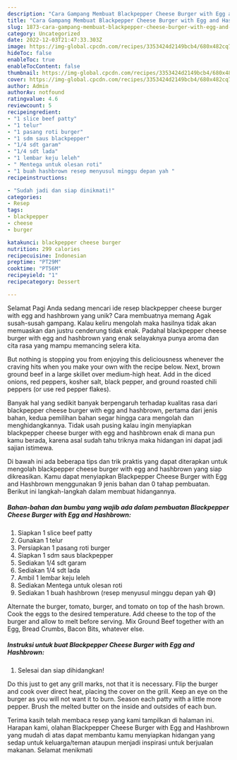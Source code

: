 ```yaml
---
description: "Cara Gampang Membuat Blackpepper Cheese Burger with Egg and Hashbrown yang Lezat, Lezat"
title: "Cara Gampang Membuat Blackpepper Cheese Burger with Egg and Hashbrown yang Lezat, Lezat"
slug: 1873-cara-gampang-membuat-blackpepper-cheese-burger-with-egg-and-hashbrown-yang-lezat-lezat
category: Uncategorized
date: 2022-12-03T21:47:33.303Z
image: https://img-global.cpcdn.com/recipes/3353424d2149bcb4/680x482cq70/blackpepper-cheese-burger-with-egg-and-hashbrown-foto-resep-utama.jpg
hideToc: false
enableToc: true
enableTocContent: false
thumbnail: https://img-global.cpcdn.com/recipes/3353424d2149bcb4/680x482cq70/blackpepper-cheese-burger-with-egg-and-hashbrown-foto-resep-utama.jpg
cover: https://img-global.cpcdn.com/recipes/3353424d2149bcb4/680x482cq70/blackpepper-cheese-burger-with-egg-and-hashbrown-foto-resep-utama.jpg
author: Admin
authorAv: notfound
ratingvalue: 4.6
reviewcount: 5
recipeingredient:
- "1 slice beef patty"
- "1 telur"
- "1 pasang roti burger"
- "1 sdm saus blackpepper"
- "1/4 sdt garam"
- "1/4 sdt lada"
- "1 lembar keju leleh"
- " Mentega untuk olesan roti"
- "1 buah hashbrown resep menyusul minggu depan yah "
recipeinstructions:

- "Sudah jadi dan siap dinikmati!"
categories:
- Resep
tags:
- blackpepper
- cheese
- burger

katakunci: blackpepper cheese burger 
nutrition: 299 calories
recipecuisine: Indonesian
preptime: "PT29M"
cooktime: "PT56M"
recipeyield: "1"
recipecategory: Dessert

---
```



Selamat Pagi Anda sedang mencari ide resep blackpepper cheese burger with egg and hashbrown yang unik? Cara membuatnya memang Agak susah-susah gampang. Kalau keliru mengolah maka hasilnya tidak akan memuaskan dan justru cenderung tidak enak. Padahal blackpepper cheese burger with egg and hashbrown yang enak selayaknya punya aroma dan cita rasa yang mampu memancing selera kita.


But nothing is stopping you from enjoying this deliciousness whenever the craving hits when you make your own with the recipe below. Next, brown ground beef in a large skillet over medium-high heat. Add in the diced onions, red peppers, kosher salt, black pepper, and ground roasted chili peppers (or use red pepper flakes).

Banyak hal yang sedikit banyak berpengaruh terhadap kualitas rasa dari blackpepper cheese burger with egg and hashbrown, pertama dari jenis bahan, kedua pemilihan bahan segar hingga cara mengolah dan menghidangkannya. Tidak usah pusing kalau ingin menyiapkan blackpepper cheese burger with egg and hashbrown enak di mana pun kamu berada, karena asal sudah tahu triknya maka hidangan ini dapat jadi sajian istimewa.


Di bawah ini ada beberapa tips dan trik praktis yang dapat diterapkan untuk mengolah blackpepper cheese burger with egg and hashbrown yang siap dikreasikan. Kamu dapat menyiapkan Blackpepper Cheese Burger with Egg and Hashbrown menggunakan 9 jenis bahan dan 0 tahap pembuatan. Berikut ini langkah-langkah dalam membuat hidangannya.

<!--inarticleads1-->

##### Bahan-bahan dan bumbu yang wajib ada dalam pembuatan Blackpepper Cheese Burger with Egg and Hashbrown:

1. Siapkan 1 slice beef patty
1. Gunakan 1 telur
1. Persiapkan 1 pasang roti burger
1. Siapkan 1 sdm saus blackpepper
1. Sediakan 1/4 sdt garam
1. Sediakan 1/4 sdt lada
1. Ambil 1 lembar keju leleh
1. Sediakan  Mentega untuk olesan roti
1. Sediakan 1 buah hashbrown (resep menyusul minggu depan yah 😅)


Alternate the burger, tomato, burger, and tomato on top of the hash brown. Cook the eggs to the desired temperature. Add cheese to the top of the burger and allow to melt before serving. Mix Ground Beef together with an Egg, Bread Crumbs, Bacon Bits, whatever else. 

<!--inarticleads2-->

##### Instruksi untuk buat Blackpepper Cheese Burger with Egg and Hashbrown:


1. Selesai dan siap dihidangkan!

Do this just to get any grill marks, not that it is necessary. Flip the burger and cook over direct heat, placing the cover on the grill. Keep an eye on the burger as you will not want it to burn. Season each patty with a little more pepper. Brush the melted butter on the inside and outsides of each bun. 

Terima kasih telah membaca resep yang kami tampilkan di halaman ini. Harapan kami, olahan Blackpepper Cheese Burger with Egg and Hashbrown yang mudah di atas dapat membantu kamu menyiapkan hidangan yang sedap untuk keluarga/teman ataupun menjadi inspirasi untuk berjualan makanan. Selamat menikmati
